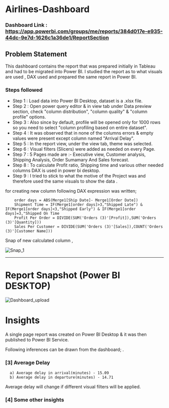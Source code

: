 # Airlines-Dashboard

### Dashboard Link : https://app.powerbi.com/groups/me/reports/384d017e-e935-44dc-9e7d-1626c1a36de1/ReportSection

## Problem Statement

This dashboard contains the report that was prepared  initially in Tableau and had to be migrated into Power BI. I studied the report as to what visuals are used , DAX used and prepared the same report in Power BI.


### Steps followed 

- Step 1 : Load data into Power BI Desktop, dataset is a .xlsx file.
- Step 2 : Open power query editor & in view tab under Data preview section, check "column distribution", "column quality" & "column profile" options.
- Step 3 : Also since by default, profile will be opened only for 1000 rows so you need to select "column profiling based on entire dataset".
- Step 4 : It was observed that in none of the columns errors & empty values were present except column named "Arrival Delay".
- Step 5 : In the report view, under the view tab, theme was selected.
- Step 6 : Visual filters (Slicers) were added as needed on every Page.
- Step 7 : 5 Pages made are :- Executive view, Customer analysis, Shipping Analysis, Order Sumamary And Sales forecast.
- Step 8 : To calculate Profit ratio, Shipping time and various other needed columns DAX is used in power bi desktop. 
- Step 9 : I tried to stick to what the motive of the Project was and therefore used the same visuals to show the data .
  

  

for creating new column following DAX expression was written;
       
        order days = ABS(Merge1[Ship Date]- Merge1[Order Date])
        Shipment Time = IF(Merge1[order days]>3,"Shipped Late") & IF(Merge1[order days]<3,"Shipped Early") & IF(Merge1[order days]=3,"Shipped On Time
        Profit Per Order = DIVIDE(SUM('Orders (3)'[Profit]),SUM('Orders (3)'[Quantity]))
        Sales Per Customer = DIVIDE(SUM('Orders (3)'[Sales]),COUNT('Orders (3)'[Customer Name]))
        
Snap of new calculated column ,

![Snap_1](https://user-images.githubusercontent.com/102996550/174089602-ab834a6b-62ce-4b62-8922-a1d241ec240e.jpg)

        
--------------

 
 # Report Snapshot (Power BI DESKTOP)

 
![Dashboard_upload](https://user-images.githubusercontent.com/102996550/174074051-4f08287a-0568-4fdf-8ac9-6762e0d8fa94.jpg)

# Insights

A single page report was created on Power BI Desktop & it was then published to Power BI Service.

Following inferences can be drawn from the dashboard;
.  
  
  ### [3] Average Delay 
  
      a) Average delay in arrival(minutes) - 15.09
      b) Average delay in departure(minutes) - 14.71
Average delay will change if different visual filters will be applied.

 ### [4] Some other insights
